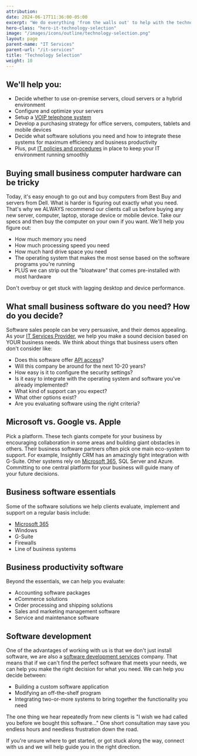 ```yaml
---
attribution:
date: 2024-06-17T11:36:00-05:00
excerpt: "We do everything 'from the walls out' to help with the technology selection and setup of your IT environment."
hero-class: "hero-it-technology-selection"
image: "/images/icons/outline/technology-selection.png"
layout: page
parent-name: "IT Services"
parent-url: "/it-services"
title: "Technology Selection"
weight: 10
---
```


## We'll help you:

- Decide whether to use on-premise servers, cloud servers or a hybrid environment
- Configure and optimize your servers
- Setup a [VOIP telephone system](/it-services/voip-business-phones)
- Develop a purchasing strategy for office servers, computers, tablets and mobile devices
- Decide what software solutions you need and how to integrate these systems for maximum efficiency and business productivity
- Plus, put [IT policies and procedures](/consulting/it-policies-procedures) in place to keep your IT environment running smoothly

## Buying small business computer hardware can be tricky

Today, it's easy enough to go out and buy computers from Best Buy and servers from Dell. What is harder is figuring out exactly what you need. That's why we ALWAYS recommend our clients call us before buying any new server, computer, laptop, storage device or mobile device. Take our specs and then buy the computer on your own if you want. We'll help you figure out:

- How much memory you need
- How much processing speed you need
- How much hard drive space you need
- The operating system that makes the most sense based on the software programs you're running
- PLUS we can strip out the "bloatware" that comes pre-installed with most hardware

Don't overbuy or get stuck with lagging desktop and device performance.

## What small business software do you need? How do you decide?

Software sales people can be very persuasive, and their demos appealing. As your [IT Services Provider](/it-services), we help you make a sound decision based on YOUR business needs. We think about things that business users often don't consider like:

- Does this software offer [API access](/software/api-access-small-business-software)?
- Will this company be around for the next 10-20 years?
- How easy is it to configure the security settings?
- Is it easy to integrate with the operating system and software you've already implemented?
- What kind of support can you expect?
- What other options exist?
- Are you evaluating software using the right criteria?

## Microsoft vs. Google vs. Apple

Pick a platform. These tech giants compete for your business by encouraging collaboration in some areas and building giant obstacles in others. Their business software partners often pick one main eco-system to support. For example, Insightly CRM has an amazingly tight integration with G-Suite. Other systems rely on [Microsoft 365](/business/google-workspace-vs-microsoft-365), SQL Server and Azure. Committing to one central platform for your business will guide many of your future decisions.

## Business software essentials

Some of the software solutions we help clients evaluate, implement and support on a regular basis include:

- [Microsoft 365](/it-services/microsoft-365)
- Windows
- G-Suite
- Firewalls
- Line of business systems

## Business productivity software

Beyond the essentials, we can help you evaluate:

- Accounting software packages
- eCommerce solutions
- Order processing and shipping solutions
- Sales and marketing management software
- Service and maintenance software

## Software development

One of the advantages of working with us is that we don't just install software, we are also a [software development services](/software-development) company. That means that if we can't find the perfect software that meets your needs, we can help you make the right decision for what you need. We can help you decide between:

- Building a custom software application
- Modifying an off-the-shelf program
- Integrating two-or-more systems to bring together the functionality you need

The one thing we hear repeatedly from new clients is "I wish we had called you before we bought this software…" One short consultation may save you endless hours and needless frustration down the road.

If you're unsure where to get started, or got stuck along the way, connect with us and we will help guide you in the right direction.

